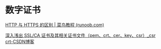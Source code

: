 # 数字证书

[HTTP 与 HTTPS 的区别 | 菜鸟教程 (runoob.com)](https://www.runoob.com/w3cnote/http-vs-https.html)

[深入浅出 SSL/CA 证书及其相关证书文件（pem、crt、cer、key、csr）_csr crt-CSDN博客](https://blog.csdn.net/crown_0726/article/details/129854566)